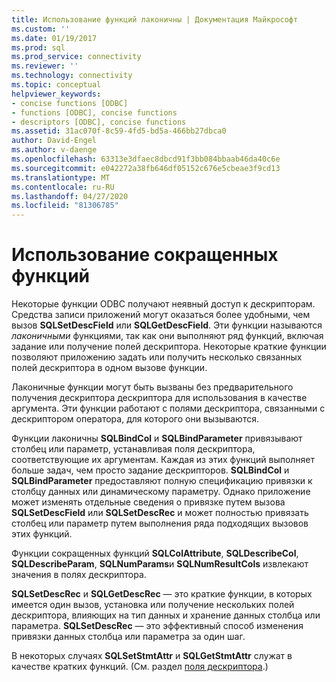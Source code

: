 ```yaml
---
title: Использование функций лаконичны | Документация Майкрософт
ms.custom: ''
ms.date: 01/19/2017
ms.prod: sql
ms.prod_service: connectivity
ms.reviewer: ''
ms.technology: connectivity
ms.topic: conceptual
helpviewer_keywords:
- concise functions [ODBC]
- functions [ODBC], concise functions
- descriptors [ODBC], concise functions
ms.assetid: 31ac070f-8c59-4fd5-bd5a-466bb27dbca0
author: David-Engel
ms.author: v-daenge
ms.openlocfilehash: 63313e3dfaec8dbcd91f3bb084bbaab46da40c6e
ms.sourcegitcommit: e042272a38fb646df05152c676e5cbeae3f9cd13
ms.translationtype: MT
ms.contentlocale: ru-RU
ms.lasthandoff: 04/27/2020
ms.locfileid: "81306785"
---
```

# <a name="using-concise-functions"></a>Использование сокращенных функций
Некоторые функции ODBC получают неявный доступ к дескрипторам. Средства записи приложений могут оказаться более удобными, чем вызов **SQLSetDescField** или **SQLGetDescField**. Эти функции называются *лаконичными* функциями, так как они выполняют ряд функций, включая задание или получение полей дескриптора. Некоторые краткие функции позволяют приложению задать или получить несколько связанных полей дескриптора в одном вызове функции.  
  
 Лаконичные функции могут быть вызваны без предварительного получения дескриптора дескриптора для использования в качестве аргумента. Эти функции работают с полями дескриптора, связанными с дескриптором оператора, для которого они вызываются.  
  
 Функции лаконичны **SQLBindCol** и **SQLBindParameter** привязывают столбец или параметр, устанавливая поля дескриптора, соответствующие их аргументам. Каждая из этих функций выполняет больше задач, чем просто задание дескрипторов. **SQLBindCol** и **SQLBindParameter** предоставляют полную спецификацию привязки к столбцу данных или динамическому параметру. Однако приложение может изменять отдельные сведения о привязке путем вызова **SQLSetDescField** или **SQLSetDescRec** и может полностью привязать столбец или параметр путем выполнения ряда подходящих вызовов этих функций.  
  
 Функции сокращенных функций **SQLColAttribute**, **SQLDescribeCol**, **SQLDescribeParam**, **SQLNumParams**и **SQLNumResultCols** извлекают значения в полях дескриптора.  
  
 **SQLSetDescRec** и **SQLGetDescRec** — это краткие функции, в которых имеется один вызов, установка или получение нескольких полей дескриптора, влияющих на тип данных и хранение данных столбца или параметра. **SQLSetDescRec** — это эффективный способ изменения привязки данных столбца или параметра за один шаг.  
  
 В некоторых случаях **SQLSetStmtAttr** и **SQLGetStmtAttr** служат в качестве кратких функций. (См. раздел [поля дескриптора](../../../odbc/reference/develop-app/descriptor-fields.md).)
